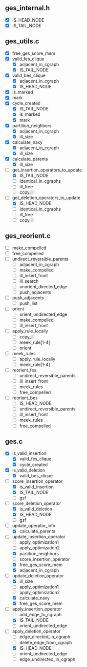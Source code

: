 ## ges_internal.h
- [x] IS_HEAD_NODE
- [x] IS_TAIL_NODE

## ges_utils.c
- [x] free_ges_score_mem
- [x] valid_fes_clique
  - [x] adjacent_in_cgraph
  - [x] IS_TAIL_NODE
- [x] valid_bes_clique
  - [x] adjacent_in_cgraph
  - [x] IS_HEAD_NODE
- [x] is_marked
- [x] mark
- [x] cycle_created
  - [x]  IS_TAIL_NODE
  - [x] is_marked
  - [x] mark
- [x] partition_neighbors
  - [x] adjacent_in_cgraph
  - [x] ill_size
- [x] calculate_naxy
  - [x] adjacent_in_cgraph
  - [x] ill_size
- [x] calculate_parents
  - [x] ill_size
- [ ] get_insertion_operators_to_update
  - [x] IS_TAIL_NODE
  - [ ] identical_in_cgraphs
  - [ ] ill_free
  - [ ] copy_ill
- [ ] get_deletion_operators_to_update
  - [x] IS_HEAD_NODE
  - [ ] identical_in_cgraphs
  - [ ] ill_free
  - [ ] copy_ill

## ges_reorient.c
- [ ] make_compelled
- [ ] free_compelled
- [ ] undirect_reversible_parents
  - [ ] adjacent_in_cgraph
  - [ ] make_compelled
  - [ ] ill_insert_front
  - [ ] ill_search
  - [ ] unorient_directed_edge
  - [ ] push_adjacents
- [ ] push_adjacents
  - [ ] push_list
- [ ] orient
  - [ ] orient_undirected_edge
  - [ ] make_compelled
  - [ ] ill_insert_front
- [ ] apply_rule_locally
  - [ ] copy_ill
  - [ ] meek_rule[1-4]
  - [ ] orient
- [ ] meek_rules
  - [ ] apply_rule_locally
  - [ ] meek_rule[1-4]
- [ ] reorient_fes
    - [ ] undirect_reversible_parents
    - [ ] ill_insert_front
    - [ ] meek_rules
    - [ ] free_compelled
- [ ] reorient_bes
    - [ ] IS_HEAD_NODE
    - [ ] undirect_reversible_parents
    - [ ] ill_insert_front
    - [ ] meek_rules
    - [ ] free_compelled
## ges.c
- [x] is_valid_insertion
  - [x] valid_fes_clique
  - [x] cycle_created
- [x] is_valid_deletion
  - [x] valid_bes_clique
- [ ] score_insertion_operator
  - [x] is_valid_insertion
  - [x] IS_TAIL_NODE
  - [ ] gsf
- [ ] score_deletion_operator
  - [x] is_valid_deletion
  - [x] IS_HEAD_NODE
  - [ ] gsf
- [ ] update_operator_info
  - [x] calculate_parents
- [ ] update_insertion_operator
  - [ ] apply_optimization1
  - [ ] apply_optimization2
  - [x] partition_neighbors
  - [ ] score_insertion_operator
  - [x] free_ges_score_mem
  - [x] adjacent_in_cgraph
- [ ] update_deletion_operator
  - [x] ill_size
  - [ ] apply_optimization1
  - [ ] apply_optimization2
  - [x] calculate_naxy
  - [x] free_ges_score_mem
- [ ] apply_insertion_operator
  - [ ] add_edge_to_cgraph
  - [x] IS_TAIL_NODE
  - [ ] orient_undirected_edge
- [ ] apply_deletion_operator
  - [ ] edge_directed_in_cgraph
  - [ ] delete_edge_from_cgraph
  - [x] IS_HEAD_NODE
  - [ ] orient_undirected_edge
  - [ ] edge_undirected_in_cgraph
